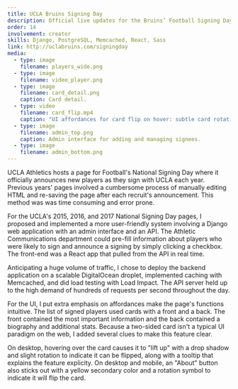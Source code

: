 ```yaml
---
title: UCLA Bruins Signing Day
description: Official live updates for the Bruins’ Football Signing Day
order: 14
involvement: creator
skills: Django, PostgreSQL, Memcached, React, Sass
link: http://uclabruins.com/signingday
media:
  - type: image
    filename: players_wide.png
  - type: image
    filename: video_player.png
  - type: image
    filename: card_detail.png
    caption: Card detail.
  - type: video
    filename: card_flip.mp4
    caption: "UI affordances for card flip on hover: subtle card rotation and drop shadow, changed cursor, tooltip."
  - type: image
    filename: admin_top.png
    caption: Admin interface for adding and managing signees.
  - type: image
    filename: admin_bottom.png
---
```


UCLA Athletics hosts a page for Football's National Signing Day where it officially announces new players as they sign with UCLA each year. Previous years' pages involved a cumbersome process of manually editing HTML and re-saving the page after each recruit's announcement. This method was was time consuming and error prone.

For the UCLA's 2015, 2016, and 2017 National Signing Day pages, I proposed and implemented a more user-friendly system involving a Django web application with an admin interface and an API. The Athletic Communications department could pre-fill information about players who were likely to sign and announce a signing by simply clicking a checkbox. The front-end was a React app that pulled from the API in real time.

Anticipating a huge volume of traffic, I chose to deploy the backend application on a scalable DigitalOcean droplet, implemented caching with Memcached, and did load testing with Load Impact. The API server held up to the high demand of hundreds of requests per second throughout the day.

For the UI, I put extra emphasis on affordances make the page's functions intuitive. The list of signed players used cards with a front and a back. The front contained the most important information and the back contained a biography and additional stats. Because a two-sided card isn't a typical UI paradigm on the web, I added several clues to make this feature clear. 

On desktop, hovering over the card causes it to "lift up" with a drop shadow and slight rotation to indicate it can be flipped, along with a tooltip that explains the feature explicity. On desktop and mobile, an "About" button also sticks out with a yellow secondary color and a rotation symbol to indicate it will flip the card.
